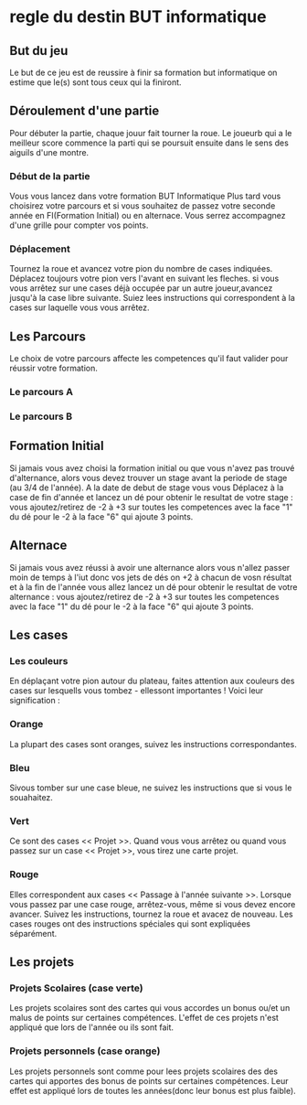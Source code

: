 # regle du destin BUT informatique


## But du jeu

Le but de ce jeu est de reussire à finir sa formation but informatique on estime que le(s) sont tous ceux qui la finiront.




## Déroulement d'une partie

Pour débuter la partie, chaque jouur fait tourner la roue. Le joueurb qui a le meilleur score commence la parti qui se poursuit ensuite dans le sens des aiguils d'une montre.

### Début de la partie

Vous vous lancez dans votre formation BUT Informatique Plus tard vous choisirez votre parcours et si vous souhaitez de passez votre seconde année en FI(Formation Initial) ou en alternace. Vous serrez accompagnez d'une grille pour compter vos points.

### Déplacement 

Tournez la roue  et avancez votre pion du nombre de cases indiquées. Déplacez toujours votre pion vers l'avant en suivant les fleches. si vous vous arrêtez sur une cases déjà occupée par un autre joueur,avancez jusqu'à la case libre suivante. Suiez lees instructions qui correspondent à la cases sur laquelle vous vous arrêtez.

## Les Parcours

Le choix de votre parcours affecte les competences qu'il faut valider pour réussir votre formation.

### Le parcours A

### Le parcours B


## Formation Initial

Si  jamais vous avez choisi la formation initial ou que vous n'avez pas trouvé d'alternance, alors vous devez trouver un stage avant la periode de stage (au 3/4 de l'année). A la date de debut de stage vous vous Déplacez à la case de fin d'année et lancez un dé pour obtenir le resultat de votre stage : vous ajoutez/retirez de -2 à +3 sur toutes les competences avec la face "1" du dé pour le -2 à la face "6" qui ajoute 3 points.

## Alternace 

Si jamais vous avez réussi à avoir une alternance alors vous n'allez passer moin de temps à l'iut donc vos jets de dés on +2 à chacun de vosn résultat et à la fin de l'année vous allez  lancez un dé pour obtenir le resultat de votre alternance : vous ajoutez/retirez de -2 à +3 sur toutes les competences avec la face "1" du dé pour le -2 à la face "6" qui ajoute 3 points.



## Les cases

### Les couleurs

En déplaçant votre pion autour du plateau, faites attention aux couleurs des cases sur lesquells vous tombez - ellessont importantes ! Voici leur signification :

### Orange 

La plupart des cases sont oranges, suivez les instructions correspondantes.

### Bleu

Sivous tomber sur une case bleue, ne suivez les instructions que si vous le souahaitez.

### Vert

Ce sont des cases << Projet >>. Quand vous vous arrêtez ou quand vous passez sur un case << Projet >>, vous tirez une carte projet.

### Rouge

Elles correspondent aux cases << Passage à l'année suivante >>. Lorsque vous passez par une case rouge, arrêtez-vous, même si vous devez encore avancer. Suivez les instructions, tournez la roue et avacez de nouveau. Les cases rouges ont des instructions spéciales qui sont expliquées séparément.




## Les projets

### Projets Scolaires (case verte)

Les projets scolaires sont des cartes qui vous accordes un bonus ou/et un malus  de points sur certaines compétences. L'effet de ces projets n'est appliqué que lors de l'année ou ils sont fait.

### Projets personnels (case orange)

Les projets personnels sont comme pour lees projets scolaires des des cartes qui apportes des bonus de points sur certaines compétences. Leur effet  est appliqué lors de toutes les années(donc leur bonus est plus faible).